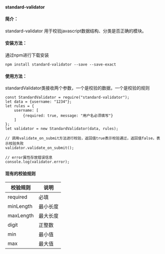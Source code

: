 #### standard-validator

#### 简介：
standard-validator 用于校验javascript数据结构、分类是否正确的模块。

#### 安装方法：
通过npm进行下载安装
```$xslt
npm install standard-validator --save --save-exact
```

#### 使用方法：
standardValidator类接收两个参数，一个是校验的数据，一个是校验的规则
```$xslt
const StandardValidator = require("standard-validator");
let data = {username: "1234"};
let rules = {
    username: [
        {required: true, message: "用户名必须填写"}
    ]
};
let validator = new StandardValidator(data, rules);

// 调用validate_on_submit方法进行校验，返回值true表示校验通过，返回值false，表示校验失败
validator.validate_on_submit();

// error属性存放错误信息
console.log(validator.error);
```

#### 现有的校验规则
| 校验规则 | 说明 |
| ---     | ---  |
| required | 必填 |
| minLength | 最小长度 |
| maxLength | 最大长度 |
| digit | 正整数 |
| min  | 最小值 |
| max  | 最大值 |